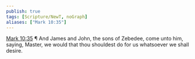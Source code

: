 ```yaml
---
publish: true
tags: [Scripture/NewT, noGraph]
aliases: ["Mark 10:35"]
---
```

[Mark 10:35](https://churchofjesuschrist.org/study/scriptures/nt/mark/10?lang=eng&id=p35#p35) ¶ And James and John, the sons of Zebedee, come unto him, saying, Master, we would that thou shouldest do for us whatsoever we shall desire.
